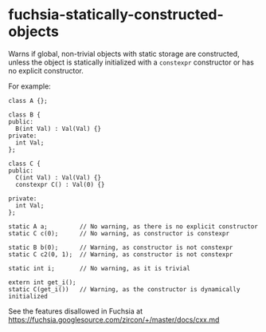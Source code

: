 fuchsia-statically-constructed-objects
======================================

Warns if global, non-trivial objects with static storage are
constructed, unless the object is statically initialized with a
`constexpr` constructor or has no explicit constructor.

For example:

    class A {};

    class B {
    public:
      B(int Val) : Val(Val) {}
    private:
      int Val;
    };

    class C {
    public:
      C(int Val) : Val(Val) {}
      constexpr C() : Val(0) {}

    private:
      int Val;
    };

    static A a;         // No warning, as there is no explicit constructor
    static C c(0);      // No warning, as constructor is constexpr

    static B b(0);      // Warning, as constructor is not constexpr
    static C c2(0, 1);  // Warning, as constructor is not constexpr

    static int i;       // No warning, as it is trivial

    extern int get_i();
    static C(get_i())   // Warning, as the constructor is dynamically initialized

See the features disallowed in Fuchsia at
<https://fuchsia.googlesource.com/zircon/+/master/docs/cxx.md>
